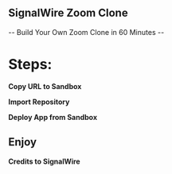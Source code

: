 ## SignalWire Zoom Clone

-- Build Your Own Zoom Clone in 60 Minutes --

# Steps:

**Copy URL to Sandbox**

**Import Repository**

**Deploy App from Sandbox**

## Enjoy

**Credits to SignalWire**
